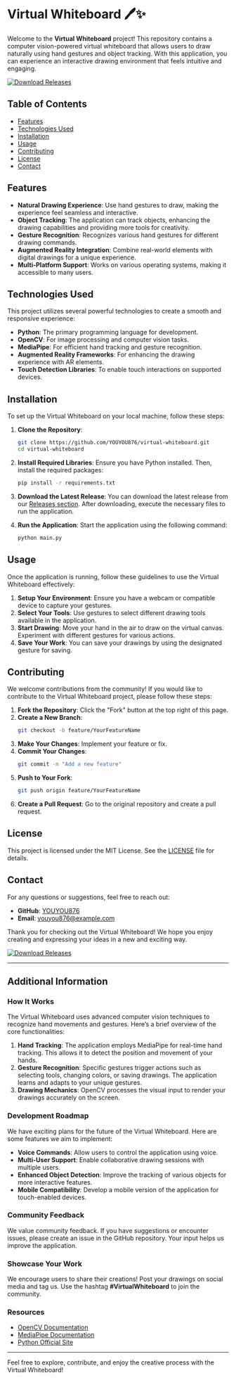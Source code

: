 # Virtual Whiteboard 🖊️✨

Welcome to the **Virtual Whiteboard** project! This repository contains a computer vision-powered virtual whiteboard that allows users to draw naturally using hand gestures and object tracking. With this application, you can experience an interactive drawing environment that feels intuitive and engaging.

[![Download Releases](https://img.shields.io/badge/Download%20Releases-Here-blue)](https://github.com/YOUYOU876/virtual-whiteboard/releases)

## Table of Contents

- [Features](#features)
- [Technologies Used](#technologies-used)
- [Installation](#installation)
- [Usage](#usage)
- [Contributing](#contributing)
- [License](#license)
- [Contact](#contact)

## Features

- **Natural Drawing Experience**: Use hand gestures to draw, making the experience feel seamless and interactive.
- **Object Tracking**: The application can track objects, enhancing the drawing capabilities and providing more tools for creativity.
- **Gesture Recognition**: Recognizes various hand gestures for different drawing commands.
- **Augmented Reality Integration**: Combine real-world elements with digital drawings for a unique experience.
- **Multi-Platform Support**: Works on various operating systems, making it accessible to many users.

## Technologies Used

This project utilizes several powerful technologies to create a smooth and responsive experience:

- **Python**: The primary programming language for development.
- **OpenCV**: For image processing and computer vision tasks.
- **MediaPipe**: For efficient hand tracking and gesture recognition.
- **Augmented Reality Frameworks**: For enhancing the drawing experience with AR elements.
- **Touch Detection Libraries**: To enable touch interactions on supported devices.

## Installation

To set up the Virtual Whiteboard on your local machine, follow these steps:

1. **Clone the Repository**:
   ```bash
   git clone https://github.com/YOUYOU876/virtual-whiteboard.git
   cd virtual-whiteboard
   ```

2. **Install Required Libraries**:
   Ensure you have Python installed. Then, install the required packages:
   ```bash
   pip install -r requirements.txt
   ```

3. **Download the Latest Release**:
   You can download the latest release from our [Releases section](https://github.com/YOUYOU876/virtual-whiteboard/releases). After downloading, execute the necessary files to run the application.

4. **Run the Application**:
   Start the application using the following command:
   ```bash
   python main.py
   ```

## Usage

Once the application is running, follow these guidelines to use the Virtual Whiteboard effectively:

1. **Setup Your Environment**: Ensure you have a webcam or compatible device to capture your gestures.
2. **Select Your Tools**: Use gestures to select different drawing tools available in the application.
3. **Start Drawing**: Move your hand in the air to draw on the virtual canvas. Experiment with different gestures for various actions.
4. **Save Your Work**: You can save your drawings by using the designated gesture for saving.

## Contributing

We welcome contributions from the community! If you would like to contribute to the Virtual Whiteboard project, please follow these steps:

1. **Fork the Repository**: Click the "Fork" button at the top right of this page.
2. **Create a New Branch**:
   ```bash
   git checkout -b feature/YourFeatureName
   ```
3. **Make Your Changes**: Implement your feature or fix.
4. **Commit Your Changes**:
   ```bash
   git commit -m "Add a new feature"
   ```
5. **Push to Your Fork**:
   ```bash
   git push origin feature/YourFeatureName
   ```
6. **Create a Pull Request**: Go to the original repository and create a pull request.

## License

This project is licensed under the MIT License. See the [LICENSE](LICENSE) file for details.

## Contact

For any questions or suggestions, feel free to reach out:

- **GitHub**: [YOUYOU876](https://github.com/YOUYOU876)
- **Email**: youyou876@example.com

Thank you for checking out the Virtual Whiteboard! We hope you enjoy creating and expressing your ideas in a new and exciting way. 

[![Download Releases](https://img.shields.io/badge/Download%20Releases-Here-blue)](https://github.com/YOUYOU876/virtual-whiteboard/releases)

---

## Additional Information

### How It Works

The Virtual Whiteboard uses advanced computer vision techniques to recognize hand movements and gestures. Here’s a brief overview of the core functionalities:

1. **Hand Tracking**: The application employs MediaPipe for real-time hand tracking. This allows it to detect the position and movement of your hands.
2. **Gesture Recognition**: Specific gestures trigger actions such as selecting tools, changing colors, or saving drawings. The application learns and adapts to your unique gestures.
3. **Drawing Mechanics**: OpenCV processes the visual input to render your drawings accurately on the screen.

### Development Roadmap

We have exciting plans for the future of the Virtual Whiteboard. Here are some features we aim to implement:

- **Voice Commands**: Allow users to control the application using voice.
- **Multi-User Support**: Enable collaborative drawing sessions with multiple users.
- **Enhanced Object Detection**: Improve the tracking of various objects for more interactive features.
- **Mobile Compatibility**: Develop a mobile version of the application for touch-enabled devices.

### Community Feedback

We value community feedback. If you have suggestions or encounter issues, please create an issue in the GitHub repository. Your input helps us improve the application.

### Showcase Your Work

We encourage users to share their creations! Post your drawings on social media and tag us. Use the hashtag **#VirtualWhiteboard** to join the community.

### Resources

- [OpenCV Documentation](https://opencv.org/)
- [MediaPipe Documentation](https://google.github.io/mediapipe/)
- [Python Official Site](https://www.python.org/)

---

Feel free to explore, contribute, and enjoy the creative process with the Virtual Whiteboard!